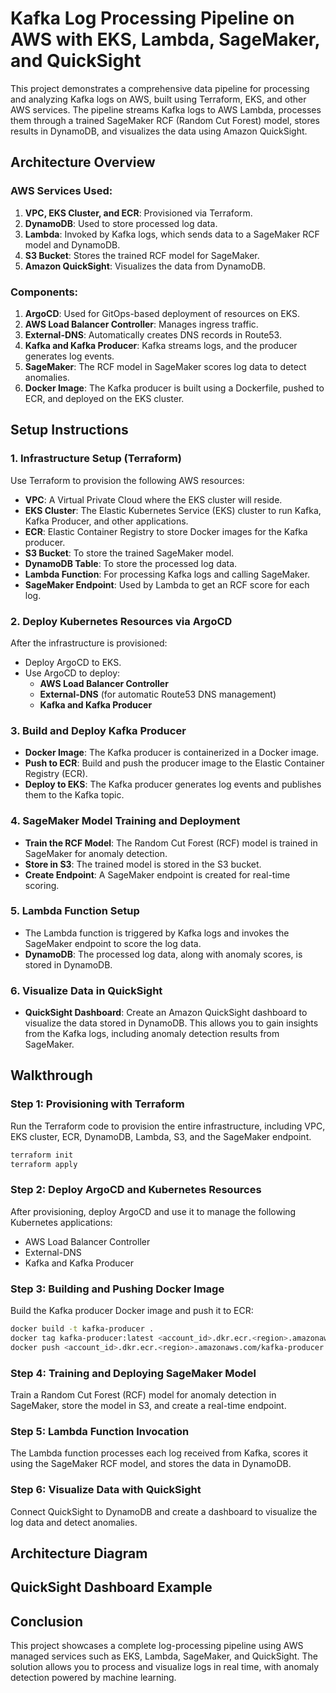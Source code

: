 # Kafka Log Processing Pipeline on AWS with EKS, Lambda, SageMaker, and QuickSight

This project demonstrates a comprehensive data pipeline for processing and analyzing Kafka logs on AWS, built using Terraform, EKS, and other AWS services. The pipeline streams Kafka logs to AWS Lambda, processes them through a trained SageMaker RCF (Random Cut Forest) model, stores results in DynamoDB, and visualizes the data using Amazon QuickSight.

## Architecture Overview

### AWS Services Used:
1. **VPC, EKS Cluster, and ECR**: Provisioned via Terraform.
2. **DynamoDB**: Used to store processed log data.
3. **Lambda**: Invoked by Kafka logs, which sends data to a SageMaker RCF model and DynamoDB.
4. **S3 Bucket**: Stores the trained RCF model for SageMaker.
5. **Amazon QuickSight**: Visualizes the data from DynamoDB.

### Components:
1. **ArgoCD**: Used for GitOps-based deployment of resources on EKS.
2. **AWS Load Balancer Controller**: Manages ingress traffic.
3. **External-DNS**: Automatically creates DNS records in Route53.
4. **Kafka and Kafka Producer**: Kafka streams logs, and the producer generates log events.
5. **SageMaker**: The RCF model in SageMaker scores log data to detect anomalies.
6. **Docker Image**: The Kafka producer is built using a Dockerfile, pushed to ECR, and deployed on the EKS cluster.

## Setup Instructions

### 1. Infrastructure Setup (Terraform)
Use Terraform to provision the following AWS resources:
- **VPC**: A Virtual Private Cloud where the EKS cluster will reside.
- **EKS Cluster**: The Elastic Kubernetes Service (EKS) cluster to run Kafka, Kafka Producer, and other applications.
- **ECR**: Elastic Container Registry to store Docker images for the Kafka producer.
- **S3 Bucket**: To store the trained SageMaker model.
- **DynamoDB Table**: To store the processed log data.
- **Lambda Function**: For processing Kafka logs and calling SageMaker.
- **SageMaker Endpoint**: Used by Lambda to get an RCF score for each log.

### 2. Deploy Kubernetes Resources via ArgoCD
After the infrastructure is provisioned:
- Deploy ArgoCD to EKS.
- Use ArgoCD to deploy:
  - **AWS Load Balancer Controller**
  - **External-DNS** (for automatic Route53 DNS management)
  - **Kafka and Kafka Producer**

### 3. Build and Deploy Kafka Producer
- **Docker Image**: The Kafka producer is containerized in a Docker image.
- **Push to ECR**: Build and push the producer image to the Elastic Container Registry (ECR).
- **Deploy to EKS**: The Kafka producer generates log events and publishes them to the Kafka topic.

### 4. SageMaker Model Training and Deployment
- **Train the RCF Model**: The Random Cut Forest (RCF) model is trained in SageMaker for anomaly detection.
- **Store in S3**: The trained model is stored in the S3 bucket.
- **Create Endpoint**: A SageMaker endpoint is created for real-time scoring.

### 5. Lambda Function Setup
- The Lambda function is triggered by Kafka logs and invokes the SageMaker endpoint to score the log data.
- **DynamoDB**: The processed log data, along with anomaly scores, is stored in DynamoDB.

### 6. Visualize Data in QuickSight
- **QuickSight Dashboard**: Create an Amazon QuickSight dashboard to visualize the data stored in DynamoDB. This allows you to gain insights from the Kafka logs, including anomaly detection results from SageMaker.

## Walkthrough

### Step 1: Provisioning with Terraform
Run the Terraform code to provision the entire infrastructure, including VPC, EKS cluster, ECR, DynamoDB, Lambda, S3, and the SageMaker endpoint.

```bash
terraform init
terraform apply
```
### Step 2: Deploy ArgoCD and Kubernetes Resources
After provisioning, deploy ArgoCD and use it to manage the following Kubernetes applications:

- AWS Load Balancer Controller
- External-DNS
- Kafka and Kafka Producer
### Step 3: Building and Pushing Docker Image
Build the Kafka producer Docker image and push it to ECR:

```bash
docker build -t kafka-producer .
docker tag kafka-producer:latest <account_id>.dkr.ecr.<region>.amazonaws.com/kafka-producer:latest
docker push <account_id>.dkr.ecr.<region>.amazonaws.com/kafka-producer:latest
```

### Step 4: Training and Deploying SageMaker Model
Train a Random Cut Forest (RCF) model for anomaly detection in SageMaker, store the model in S3, and create a real-time endpoint.

### Step 5: Lambda Function Invocation
The Lambda function processes each log received from Kafka, scores it using the SageMaker RCF model, and stores the data in DynamoDB.

### Step 6: Visualize Data with QuickSight
Connect QuickSight to DynamoDB and create a dashboard to visualize the log data and detect anomalies.

## Architecture Diagram

## QuickSight Dashboard Example

## Conclusion
This project showcases a complete log-processing pipeline using AWS managed services such as EKS, Lambda, SageMaker, and QuickSight. The solution allows you to process and visualize logs in real time, with anomaly detection powered by machine learning.